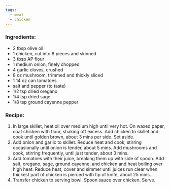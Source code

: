 ```yaml
---
tags:
  - meal
  - chicken
---
```

### Ingredients:
- 2 tbsp olive oil
- 1 chicken, cut into 8 pieces and skinned
- 3 tbsp AP flour
- 1 medium onion, finely chopped
- 4 garlic cloves, crushed
- 8 oz mushroom, trimmed and thickly sliced
- 1 14 oz can tomatoes
- salt and pepper (to taste)
- 1/2 tsp dried oregano
- 1/4 tsp dried sage
- 1/8 tsp ground cayenne pepper

### Recipe:
1. In large skillet, heat oil over medium high until very hot. On waxed paper, coat chicken with flour, shaking off excess. Add chicken to skillet and cook until golden brown, about 3 mins per side. Set aside. 
2. Add onion and garlic to skillet. Reduce heat and cook, stirring occasionally until onion is tender, about 5 mins. Add mushrooms and cook, stirring frequently, until just tender, about 3 mins. 
3. Add tomatoes with their juice, breaking them up with side of spoon. Add salt, oregano, sage, ground cayenne, and chicken and heat boiling over high heat. Reduce heat, cover and simmer until juices run clear when thickest part of chicken is pierced with tip of knife, about 25 mins. 
4. Transfer chicken to serving bowl. Spoon sauce over chicken. Serve.